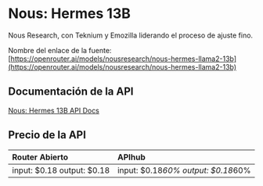 # Nous: Hermes 13B

Nous Research, con Teknium y Emozilla liderando el proceso de ajuste fino.

Nombre del enlace de la fuente: [https://openrouter.ai/models/nousresearch/nous-hermes-llama2-13b](https://openrouter.ai/models/nousresearch/nous-hermes-llama2-13b)

## Documentación de la API

[Nous: Hermes 13B API Docs](../apis/es/Nous:_Hermes_13B.md)

## Precio de la API

| Router Abierto | APIhub |
|:---|:---|
| input: $0.18 output: $0.18 | input: $0.18*60% output: $0.18*60% |
